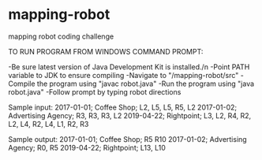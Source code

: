 # mapping-robot
mapping robot coding challenge

TO RUN PROGRAM FROM WINDOWS COMMAND PROMPT:

-Be sure latest version of Java Development Kit is installed./n
-Point PATH variable to JDK to ensure compiling
-Navigate to "/mapping-robot/src"
-Compile the program using "javac robot.java"
-Run the program using "java robot.java"
-Follow prompt by typing robot directions

Sample input:
2017-01-01; Coffee Shop; L2, L5, L5, R5, L2
2017-01-02; Advertising Agency; R3, R3, R3, L2
2019-04-22; Rightpoint; L3, L2, R4, R2, L2, L4, R2, L4, L1, R2, R3

Sample output:
2017-01-01; Coffee Shop; R5 R10
2017-01-02; Advertising Agency; R0, R5
2019-04-22; Rightpoint; L13, L10
